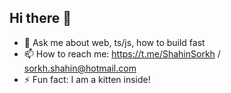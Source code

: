 ## Hi there 👋

<!-- - 🔭 I’m currently working on ... -->
<!-- - 🌱 I’m currently learning ... -->
<!-- - 👯 I’m looking to collaborate on ... -->
<!-- - 🤔 I’m looking for help with ... -->
- 💬 Ask me about web, ts/js, how to build fast
- 📫 How to reach me: https://t.me/ShahinSorkh / sorkh.shahin@hotmail.com
- ⚡ Fun fact: I am a kitten inside!
